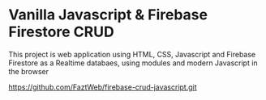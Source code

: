 # Vanilla Javascript & Firebase Firestore CRUD

This project is web application using HTML, CSS, Javascript and Firebase Firestore as a Realtime databaes, using modules and modern Javascript in the browser

https://github.com/FaztWeb/firebase-crud-javascript.git

